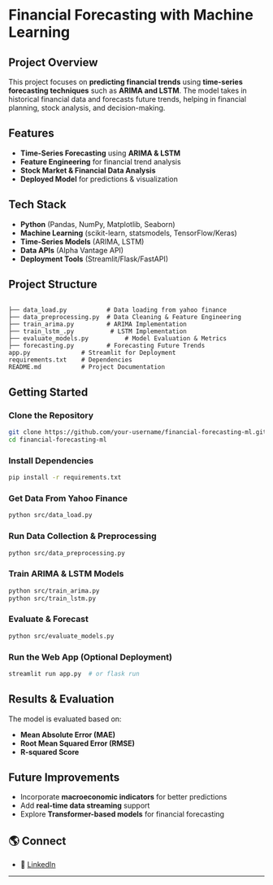 # Financial Forecasting with Machine Learning

## Project Overview
This project focuses on **predicting financial trends** using **time-series forecasting techniques** such as **ARIMA and LSTM**. The model takes in historical financial data and forecasts future trends, helping in financial planning, stock analysis, and decision-making.

## Features
- **Time-Series Forecasting** using **ARIMA & LSTM**
- **Feature Engineering** for financial trend analysis
- **Stock Market & Financial Data Analysis**
- **Deployed Model** for predictions & visualization

## Tech Stack
- **Python** (Pandas, NumPy, Matplotlib, Seaborn)
- **Machine Learning** (scikit-learn, statsmodels, TensorFlow/Keras)
- **Time-Series Models** (ARIMA, LSTM)
- **Data APIs** (Alpha Vantage API)
- **Deployment Tools** (Streamlit/Flask/FastAPI)

## Project Structure
```

├── data_load.py           # Data loading from yahoo finance
├── data_preprocessing.py  # Data Cleaning & Feature Engineering
├── train_arima.py         # ARIMA Implementation
├── train_lstm_.py          # LSTM Implementation
├── evaluate_models.py          # Model Evaluation & Metrics
├── forecasting.py         # Forecasting Future Trends
app.py              # Streamlit for Deployment
requirements.txt    # Dependencies
README.md           # Project Documentation
```

## Getting Started
### Clone the Repository
```bash
git clone https://github.com/your-username/financial-forecasting-ml.git
cd financial-forecasting-ml
```

### Install Dependencies
```bash
pip install -r requirements.txt
```
### Get Data From Yahoo Finance
```bash
python src/data_load.py
```

### Run Data Collection & Preprocessing
```bash
python src/data_preprocessing.py
```

### Train ARIMA & LSTM Models
```bash
python src/train_arima.py
python src/train_lstm.py
```

### Evaluate & Forecast
```bash
python src/evaluate_models.py
```

### Run the Web App (Optional Deployment)
```bash
streamlit run app.py  # or flask run
```

## Results & Evaluation
The model is evaluated based on:
- **Mean Absolute Error (MAE)**
- **Root Mean Squared Error (RMSE)**
- **R-squared Score**

## Future Improvements
- Incorporate **macroeconomic indicators** for better predictions
- Add **real-time data streaming** support
- Explore **Transformer-based models** for financial forecasting
## 🌎 Connect
- 🔗 [LinkedIn](https://www.linkedin.com/in/jasmine-kalra/)
---
